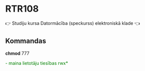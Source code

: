 # RTR108
 :point_right: Studiju kursa Datormācība (speckurss) elektroniskā klade :point_left:
## Kommandas
**chmod** 777 <p style='color:green'>- maina lietotāju tiesības rwx* </p>

